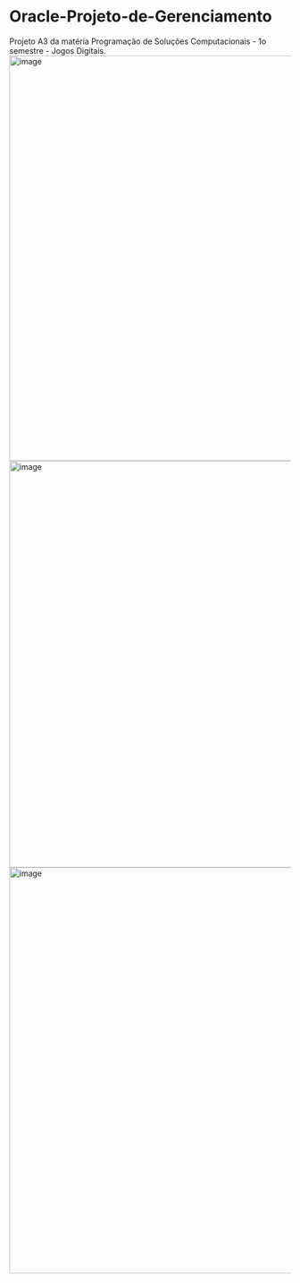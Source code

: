 # Oracle-Projeto-de-Gerenciamento
Projeto A3 da matéria Programação de Soluções Computacionais - 1o semestre - Jogos Digitais.
<img width="1018" height="725" alt="image" src="https://github.com/user-attachments/assets/5fa2181e-1166-40b0-bb72-4eea148a523d" />
<img width="1018" height="727" alt="image" src="https://github.com/user-attachments/assets/91d139a2-583f-463e-bdc8-4cccbc0dd3b2" />
<img width="1015" height="726" alt="image" src="https://github.com/user-attachments/assets/7fef616d-bb33-43fa-bd9f-d03bbda80d8e" />
